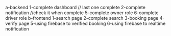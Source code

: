 a-backend
   1-complete dashboard  // last one complete
   2-complete notification //check it when complete
   5-complete owner role
   6-complete driver role
b-frontend
   1-search page
   2-complete search
   3-booking page
   4-verify page
   5-using firebase to verified booking
   6-using firebase to realtime notification 

